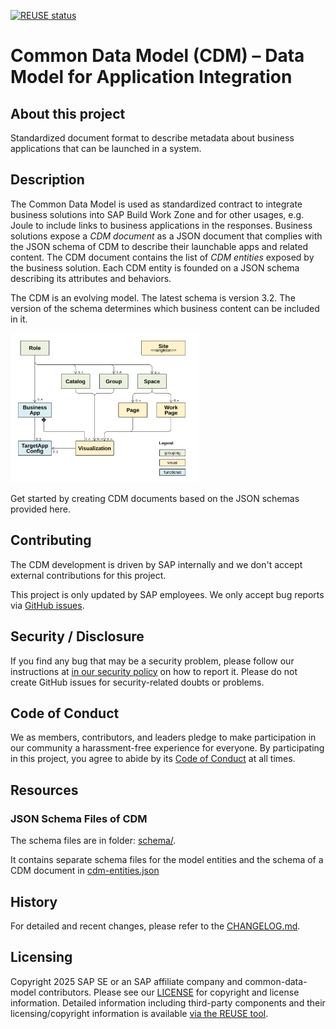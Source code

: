 [![REUSE status](https://api.reuse.software/badge/github.com/SAP/common-data-model)](https://api.reuse.software/info/github.com/SAP/common-data-model)

# Common Data Model (CDM) &ndash; Data Model for Application Integration

## About this project

Standardized document format to describe metadata about business applications that can be launched in a system.

## Description

The Common Data Model is used as standardized contract to integrate business solutions into SAP Build Work Zone and for other usages,
e.g. Joule to include links to business applications in the responses. Business solutions expose a _CDM document_ as a JSON document that complies with the JSON schema of CDM to describe their launchable apps and related content. The CDM document contains the list of _CDM entities_ exposed by the business solution. Each CDM entity is founded on a JSON schema describing its attributes and behaviors.

The CDM is an evolving model. The latest schema is version 3.2. The version of the schema determines which business content can be included in it.

<!-- markdownlint-disable MD033 -->
<img src="./static/cdm-entity-model.svg" width="60%" height="60%" alt="CDM - Entity Model"></img>

Get started by creating CDM documents based on the JSON schemas provided here.

## Contributing

The CDM development is driven by SAP internally and we don't accept external contributions for this project.

This project is only updated by SAP employees. We only accept bug reports via [GitHub issues](https://github.com/SAP/common-data-model/issues).

## Security / Disclosure

If you find any bug that may be a security problem, please follow our instructions at [in our security policy](https://github.com/SAP/common-data-model/security/policy) on how to report it. Please do not create GitHub issues for security-related doubts or problems.

## Code of Conduct

We as members, contributors, and leaders pledge to make participation in our community a harassment-free experience for everyone. By participating in this project, you agree to abide by its [Code of Conduct](https://github.com/SAP/.github/blob/main/CODE_OF_CONDUCT.md) at all times.

## Resources

### JSON Schema Files of CDM

The schema files are in folder: [schema/](./schema/).

It contains separate schema files for the model entities and the schema of a CDM document in [cdm-entities.json](./schema/cdm-entities.json)


## History

For detailed and recent changes, please refer to the [CHANGELOG.md](./CHANGELOG.md).

## Licensing

Copyright 2025 SAP SE or an SAP affiliate company and common-data-model contributors. Please see our [LICENSE](LICENSE) for copyright and license information. Detailed information including third-party components and their licensing/copyright information is available [via the REUSE tool](https://api.reuse.software/info/github.com/SAP/common-data-model).
